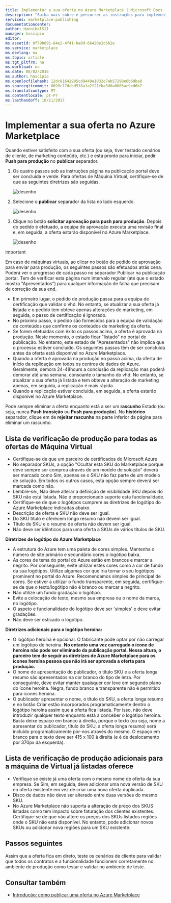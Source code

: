 ```yaml
---
title: Implementar a sua oferta no Azure Marketplace | Microsoft Docs
description: "Saiba mais sobre e percorrer as instruções para implementar a sua oferta – imagem de máquina virtual, o serviço de programador, serviço de dados, etc. - para o Azure Marketplace."
services: marketplace-publishing
documentationcenter: 
author: HannibalSII
manager: hascipio
editor: 
ms.assetid: 8f79b891-84e2-4f41-ba0d-66420e2c6b2e
ms.service: marketplace
ms.devlang: na
ms.topic: article
ms.tgt_pltfrm: na
ms.workload: na
ms.date: 08/02/2016
ms.author: hascipio
ms.openlocfilehash: 12dc81642905cd9449a1032c7ab57298e6b69ba8
ms.sourcegitcommit: 6699c77dcbd5f8a1a2f21fba3d0a0005ac9ed6b7
ms.translationtype: MT
ms.contentlocale: pt-PT
ms.lasthandoff: 10/11/2017
---
```

# <a name="deploy-your-offer-to-the-azure-marketplace"></a>Implementar a sua oferta no Azure Marketplace
Quando estiver satisfeito com a sua oferta (ou seja, tiver testado cenários de cliente, de marketing conteúdo, etc.) e está pronto para iniciar, pedir **Push para produção** no **publicar** separador.  

1. Os quatro passos sob as instruções página na publicação portal deve ser concluída e verde. Para ofertas de Máquina Virtual, certifique-se de que as seguintes diretrizes são seguidas.
   
    ![desenho][img-pubportal-walkthru-checked]
2. Selecione o **publicar** separador da lista no lado esquerdo.
   
    ![desenho][img-pubportal-menu-publish]
3. Clique no botão **solicitar aprovação para push para produção**. Depois do pedido é efetuado, a equipa de aprovação executa uma revisão final e, em seguida, a oferta estarão disponível no Azure Marketplace.
   
    ![desenho][img-pubportal-publish-pushproduction]

> [!IMPORTANT]
> Em caso de máquinas virtuais, ao clicar no botão de pedido de aprovação para enviar para produção, os seguintes passos são efetuados atrás cena. Poderá ver o progresso de cada passo no separador Publicar na publicação portal. Tem de verificar esta página num intervalo regular (até que o estado mostra "Apresentados") para qualquer informação de falha que precisam de correção da sua end.
> 
> * Em primeiro lugar, o pedido de produção passa para a equipa de certificação que validar o vhd. No entanto, se atualizar a sua oferta já listada e o pedido tem obteve apenas alterações de marketing, em seguida, o passo de certificação é ignorado.
> * No próximo passo, o pedido são fornecidos para a equipa de validação de conteúdos que confirme os conteúdos de marketing da oferta.
> * Se forem efetuadas com êxito os passos acima, a oferta é aprovada na produção. Neste momento, o estado ficar "listado" no portal de publicação. No entanto, este estado de "Apresentados" não implica que o processo estiver concluído. Os seguintes passos têm de ser concluída antes da oferta está disponível no Azure Marketplace.
> * Quando a oferta é aprovada na produção no passo acima, da oferta de início da replicação em todos os centros de dados do Azure. Geralmente, demora 24-48hours a conclusão da replicação mas poderá demorar até uma semana, consoante o tamanho do vhd. No entanto, se atualizar a sua oferta já listada e tem obteve a alteração de marketing apenas, em seguida, a replicação é mais rápida.
> * Quando a replicação estiver concluída, em seguida, a oferta estarão disponível no Azure Marketplace.
> 
> Pode sempre eliminar a oferta enquanto está a ser um **rascunho** Estado (ou seja, nunca **Push transição** ou **Push para produção**). No **histórico** separador, clique em de **rejeitar rascunho** na parte inferior da página para eliminar um rascunho.
> 
> 

## <a name="production-checklist-for-all-virtual-machine-offers"></a>Lista de verificação de produção para todas as ofertas de Máquina Virtual
* Certifique-se de que um parceiro de certificados do Microsoft Azure
* No separador SKUs, a opção "Ocultar esta SKU do Marketplace porque deve sempre ser comprou através de um modelo de solução" deverá ser marcado como Sim, apenas se o SKU não faz parte de um modelo de solução. Em todos os outros casos, esta opção sempre deverá ser marcada como não.
* Lembre-se:, Não deve alterar a definição de visibilidade SKU depois do SKU não está listada. Não é proporcionado suporte esta funcionalidade.
* Certifique-se de que o logótipos cumprem as diretrizes de logótipo do Azure Marketplace indicadas abaixo.
* Descrição de oferta e SKU não deve ser igual.
* Do SKU título e oferecem longo resumo não devem ser igual.
* Título de SKU e o resumo de oferta não devem ser igual.
* Não deve ser idênticos para uma oferta a SKUs de vários títulos de SKU.

**Diretrizes de logótipo do Azure Marketplace**

* A estrutura do Azure tem uma paleta de cores simples. Mantenha o número de site primário e secundário cores o logótipo baixa.
* As cores de tema do portal do Azure estão em brancos e marcar a negrito. Por conseguinte, evite utilizar estes cores como a cor de fundo da sua logótipos. Utilize algumas cor que iria tornar o seu logótipos prominent no portal do Azure. Recomendamos simples de principal de cores. Se estiver a utilizar o fundo transparente, em seguida, certifique-se de que o texto/logótipo não é branco ou marcar a negrito.
* Não utilize um fundo gradação o logótipo.
* Evite a colocação de texto, mesmo sua empresa ou o nome da marca, no logótipo.
* O aspeto e funcionalidade do logótipo deve ser 'simples' e deve evitar gradações.
* Não deve ser esticado o logótipo.

**Diretrizes adicionais para o logótipo heroína:**

* O logótipo heroína é opcional. O fabricante pode optar por não carregar um logótipo de heroína. **No entanto uma vez carregado o ícone de heroína não pode ser eliminado da publicação portal. Nessa altura, o parceiro tem de seguir as diretrizes de Azure Marketplace para os ícones heroína pessoa que não irá ser aprovada a oferta para produção.**
* O nome de apresentação do publicador, o título SKU e a oferta longa resumo são apresentados na cor branco do tipo de letra. Por conseguinte, deve evitar manter quaisquer cor leve em segundo plano do ícone heroína. Negra, fundo branco e transparente não é permitido para ícones heroína.
* O publicador apresentar o nome, o título do SKU, a oferta longa resumo e no botão Criar estão incorporados programaticamente dentro o logótipo heroína assim que a oferta fica listada. Por isso, não deve introduzir qualquer texto enquanto está a conceber o logótipo heroína. Basta deixe espaço em branco à direita, porque o texto (ou seja, nome a apresentar do publicador, título do SKU, a oferta longa resumo) será incluído programaticamente por-nos através do mesmo. O espaço em branco para o texto deve ser 415 x 100 à direita (e é de deslocamento por 370px da esquerda).

## <a name="additional-production-checklist-for-already-listed-virtual-machine-offers"></a>Lista de verificação de produção adicionais para a máquina de Virtual já listadas oferece
* Verifique se existe já uma oferta com o mesmo nome de oferta da sua empresa. Se Sim, em seguida, deve adicionar uma nova versão de SKU no oferta existente em vez de criar uma nova oferta duplicada.
* Disco de dados não deve ser alterado entre duas versões do mesmo SKU.
* No Azure Marketplace não suporta a alteração de preço dos SKUS listadas como tem impacto sobre faturação dos clientes existentes. Certifique-se de que não altere os preços dos SKUs listados regiões onde o SKU não está disponível. No entanto, pode adicionar novos SKUs ou adicionar nova regiões para um SKU existente.

## <a name="next-steps"></a>Passos seguintes
Assim que a oferta fica em direto, teste os cenários de cliente para validar que todos os contratos e a funcionalidade funcionem corretamente no ambiente de produção como testar e validar no ambiente de teste.

## <a name="see-also"></a>Consultar também
* [Introdução: como publicar uma oferta no Azure Marketplace](marketplace-publishing-getting-started.md)

[img-pubportal-walkthru-checked]:media/marketplace-publishing-push-to-production/pubportal-walkthru-checked.png
[img-pubportal-menu-publish]:media/marketplace-publishing-push-to-production/pubportal-menu-publish.png
[img-pubportal-publish-pushproduction]:media/marketplace-publishing-push-to-production/pubportal-publish-pushproduction.png
